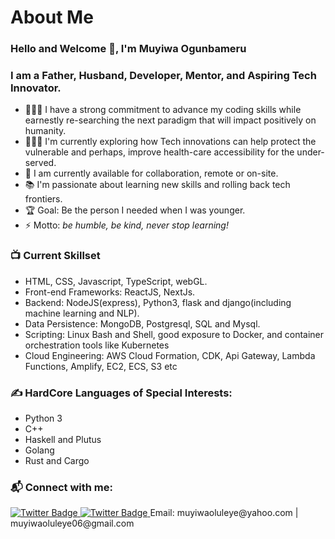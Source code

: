 #                      About Me

### Hello and Welcome 👋, I'm Muyiwa Ogunbameru

### I am a Father, Husband, Developer, Mentor, and Aspiring Tech Innovator.
- 👨🏽‍🎓 I have a strong commitment to advance my coding skills while earnestly re-searching the next paradigm that will impact positively on humanity.
-  👨🏽‍🎓 I'm currently exploring how Tech innovations can help protect the vulnerable and perhaps, improve health-care accessibility for the under-served.
- 🌱 I am currently available for collaboration, remote or on-site.
- 📚 I'm passionate about learning new skills and rolling back tech frontiers.
- 🏆 Goal: Be the person I needed when I was younger.
- ⚡ Motto: _be humble, be kind, never stop learning!_

### 📺 Current Skillset
<!-- SKILLSET-->
- HTML, CSS, Javascript, TypeScript, webGL.
- Front-end Frameworks: ReactJS, NextJs.
- Backend: NodeJS(express), Python3, flask and django(including machine learning and NLP).
- Data Persistence: MongoDB, Postgresql, SQL and Mysql.
- Scripting: Linux Bash and Shell, good exposure to Docker, and container orchestration tools like Kubernetes
- Cloud Engineering: AWS Cloud Formation, CDK, Api Gateway, Lambda Functions, Amplify, EC2, ECS, S3 etc

### ✍️ HardCore Languages of Special Interests:
<!-- Languages  -->
- Python 3
- C++
- Haskell and Plutus
- Golang
- Rust and Cargo

### 📬 Connect with me:
<a href="https://twitter.com/MGunbamz">
<img src="https://img.shields.io/badge/Twitter-blue" alt="Twitter Badge"/>
</a>
<a href="https://twitter.com/MGunbamz">
<img src="https://img.shields.io/badge/LinkedIn-blue" alt="Twitter Badge"/>
</a>
<span>Email: muyiwaoluleye@yahoo.com | muyiwaoluleye06@gmail.com</span>

<br />
